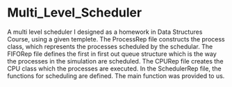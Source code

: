 # Multi_Level_Scheduler
A multi level scheduler I designed as a homework in Data Structures Course, using a given templete.
The ProcessRep file constructs the process class, which represents the processes scheduled by the schedular.
The FIFORep file defines the first in first out queue structure which is the way the processes in the simulation are scheduled.
The CPURep file creates the CPU class which the processes are executed.
In the SchedulerRep file, the functions for scheduling are defined. 
The main function was provided to us.
